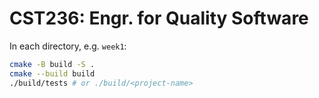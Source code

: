 # CST236: Engr. for Quality Software

In each directory, e.g. `week1`:

```bash
cmake -B build -S .
cmake --build build
./build/tests # or ./build/<project-name>
```

